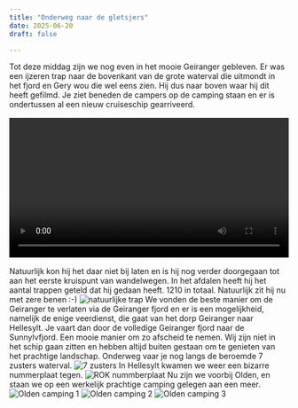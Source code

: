 ```yaml
---
title: "Onderweg naar de gletsjers"
date: 2025-06-20
draft: false

---
```


Tot deze middag zijn we nog even in het mooie Geiranger gebleven. Er was een ijzeren trap naar de bovenkant van de grote waterval die uitmondt in het fjord en Gery wou die wel eens zien. Hij dus naar boven waar hij dit heeft gefilmd. Je ziet beneden de campers op de camping staan en er is ondertussen al een nieuw cruiseschip gearriveerd.
<video controls width="100%" style="max-width: 720px; margin: 1rem auto; display: block;">
  <source src="/videos/2025-06-20-waterval-geiranger.mp4" type="video/mp4">
  Your browser does not support the video tag.
</video>
Natuurlijk kon hij het daar niet bij laten en is hij nog verder doorgegaan tot aan het eerste kruispunt van wandelwegen. In het afdalen heeft hij het aantal trappen geteld dat hij gedaan heeft. 1210 in totaal. Natuurlijk zit hij nu met zere benen :-)
![natuurlijke trap](/images/2025-06-20-natuurlijke-trap.jpg)
We vonden de beste manier om de Geiranger te verlaten via de Geiranger fjord en er is een mogelijkheid, namelijk de enige veerdienst, die gaat van het dorp Geiranger naar Hellesylt. Je vaart dan door de volledige Geiranger fjord naar de Sunnylvfjord. Een mooie manier om zo afscheid te nemen. Wij zijn niet in het schip gaan zitten en hebben altijd buiten gestaan om te genieten van het prachtige landschap. Onderweg vaar je nog langs de beroemde 7 zusters waterval.
![7 zusters](/images/2025-06-20-7-zusters.jpg)
In Hellesylt kwamen we weer een bizarre nummerplaat tegen.
![ROK nummberplaat](/images/2025-06-20--ROK-nummerplaat.jpg)
Nu zijn we voorbij Olden, en staan we op een werkelijk prachtige camping gelegen aan een meer.
![Olden camping 1](/images/2025-06-20-camping-olden1.jpg)
![Olden camping 2](/images/2025-06-20-camping-olden2.jpg)
![Olden camping 3](/images/2025-06-20-camping-olden3.jpg)

